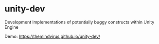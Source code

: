# unity-dev
Development Implementations of potentially buggy constructs within Unity Engine

Demo: https://themindvirus.github.io/unity-dev/

